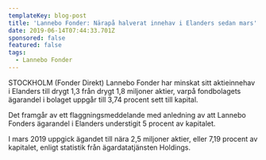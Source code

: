 ```yaml
---
templateKey: blog-post
title: 'Lannebo Fonder: Närapå halverat innehav i Elanders sedan mars'
date: 2019-06-14T07:44:33.701Z
sponsored: false
featured: false
tags:
  - Lannebo Fonder
---
```

STOCKHOLM (Fonder Direkt) Lannebo Fonder har minskat sitt aktieinnehav i Elanders till drygt 1,3 från drygt 1,8 miljoner aktier, varpå fondbolagets ägarandel i bolaget uppgår till 3,74 procent sett till kapital.



Det framgår av ett flaggningsmeddelande med anledning av att Lannebo Fonders ägarandel i Elanders understigit 5 procent av kapitalet.



I mars 2019 uppgick ägandet till nära 2,5 miljoner aktier, eller 7,19 procent av kapitalet, enligt statistik från ägardatatjänsten Holdings.
